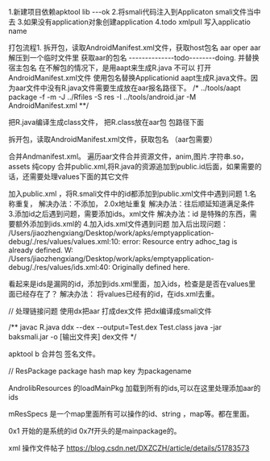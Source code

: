 1.新建项目依赖apktool lib ---ok
2.将smali代码注入到Applicaton smali文件当中去
3.如果没有application对象创建application
4.todo xmlpull 写入applicatio name


打包流程1.
拆开包，读取AndroidManifest.xml文件，获取host包名 
aar oper
aar解压到一个临时文件里 获取aar的包名 --------------todo--------doing.
并替换宿主包名 
在不解包的情况下，是用aapt来生成R.java 不可以
打开AndroidManifest.xml文件 使用包名替换Applicationid
aapt生成R.java文件。因为aar文件中没有R.java文件需要生成放在aar报名路径下。
/*
../tools/aapt package -f -m -J ../Rfiles -S res -I ../tools/android.jar -M AndroidManifest.xml
**/

把R.java编译生成class文件，
把R.class放在aar包 包路径下面


拆开包，读取AndroidManifest.xml文件，获取包名 （aar包需要）

合并Andmanifest.xml。
遍历aar文件合并资源文件，anim,图片.字符串.so，assets 纯copy
合并public.xml,将R.java的资源追加到public.id后面，如果需要的话，还需要处理values下面的其它文件

加入public.xml ，将R.smali文件中的id都添加到public.xml文件中遇到问题
1.名称重复，
解决办法：不添加，
2.0x地址重复
解决办法：往后顺延知道满足条件
3.添加id之后遇到问题，需要添加ids。xml文件
解决办法：id 是特殊的东西，需要额外添加到ids.xml的
4.加入ids.xml文件遇到问题
加入后出现问题：
/Users/jiaozhengxiang/Desktop/work/apks/emptyapplication-debug/./res/values/values.xml:10: error: Resource entry adhoc_tag is already defined.
W: /Users/jiaozhengxiang/Desktop/work/apks/emptyapplication-debug/./res/values/ids.xml:40: Originally defined here.

看起来是ids是漏网的id，添加到ids.xml里面，加入ids，检查是是否在values里面已经存在了？
解决办法：
将values已经有的id，在ids.xml去重。



// 处理链接问题
使用dx把aar 打成dex文件
把dx编译成smali文件

/**
javac R.java
ddx --dex --output=Test.dex Test.class
java -jar baksmali.jar -o [输出文件夹] dex文件
*/

 apktool b 合并包
签名文件。



// ResPackage 
package hash map key 为packagename
 
AndrolibResources 的loadMainPkg 加载到所有的ids,可以在这里处理添加aar的ids

mResSpecs 是一个map里面所有可以操作的id、string ，map等。都在里面。


0x1 开始的是系统的id
0x7f开头的是mainpackage的。




xml 操作文件帖子 https://blog.csdn.net/DXZCZH/article/details/51783573

